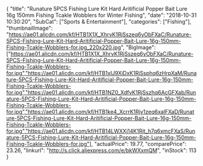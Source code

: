 {
	"title": "Runature 5PCS Fishing Lure Kit Hard Aritificial Popper Bait Lure 16g 150mm Fishing Tcakle Wobblers for Winter Fishing",
	"date": "2018-10-31 10:30:20",
	"SubCat": ["Sports & Entertainment"],
	"categories": ["Fishing"],
	"thumbnailImage": "https://ae01.alicdn.com/kf/HTB1X1X_XhrvK1RjSszeq6yObFXaC/Runature-5PCS-Fishing-Lure-Kit-Hard-Aritificial-Popper-Bait-Lure-16g-150mm-Fishing-Tcakle-Wobblers-for.jpg_220x220.jpg",
	"BigImage": ["https://ae01.alicdn.com/kf/HTB1X1X_XhrvK1RjSszeq6yObFXaC/Runature-5PCS-Fishing-Lure-Kit-Hard-Aritificial-Popper-Bait-Lure-16g-150mm-Fishing-Tcakle-Wobblers-for.jpg","https://ae01.alicdn.com/kf/HTB1xIJ9XiDxK1RjSsphq6zHrpXaM/Runature-5PCS-Fishing-Lure-Kit-Hard-Aritificial-Popper-Bait-Lure-16g-150mm-Fishing-Tcakle-Wobblers-for.jpg","https://ae01.alicdn.com/kf/HTB1NZ0_XdfvK1RjSszhq6AcGFXab/Runature-5PCS-Fishing-Lure-Kit-Hard-Aritificial-Popper-Bait-Lure-16g-150mm-Fishing-Tcakle-Wobblers-for.jpg","https://ae01.alicdn.com/kf/HTB1ke4_XcrrK1Rjy1zeq6xalFXaD/Runature-5PCS-Fishing-Lure-Kit-Hard-Aritificial-Popper-Bait-Lure-16g-150mm-Fishing-Tcakle-Wobblers-for.jpg","https://ae01.alicdn.com/kf/HTB14LWXXj14K1Rjt_h7q6xmcFXaS/Runature-5PCS-Fishing-Lure-Kit-Hard-Aritificial-Popper-Bait-Lure-16g-150mm-Fishing-Tcakle-Wobblers-for.jpg"],
	"actualPrice": 19.77,
	"comparePrice": 23.26,
	"linkurl": "http://s.click.aliexpress.com/e/bkWXxmQM",
	"inStock": 113
}
